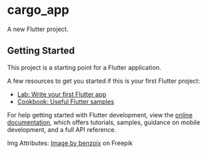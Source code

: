 # cargo_app

A new Flutter project.

## Getting Started

This project is a starting point for a Flutter application.

A few resources to get you started if this is your first Flutter project:

- [Lab: Write your first Flutter app](https://docs.flutter.dev/get-started/codelab)
- [Cookbook: Useful Flutter samples](https://docs.flutter.dev/cookbook)

For help getting started with Flutter development, view the
[online documentation](https://docs.flutter.dev/), which offers tutorials,
samples, guidance on mobile development, and a full API reference.


Img Attributes:
<a href="https://www.freepik.com/free-photo/online-shopping-fast-shipping-concept-friendly-smiling-young-asian-male-courier-blue-uniform-carry-boxes-with-orders-delivery-man-bring-parcels-your-doorstep-standing-white-background_17643676.htm#query=Box&position=6&from_view=search&track=ais&uuid=c1ef7e90-e6a9-4ab0-a0a5-807c0c7b7920">Image by benzoix</a> on Freepik

